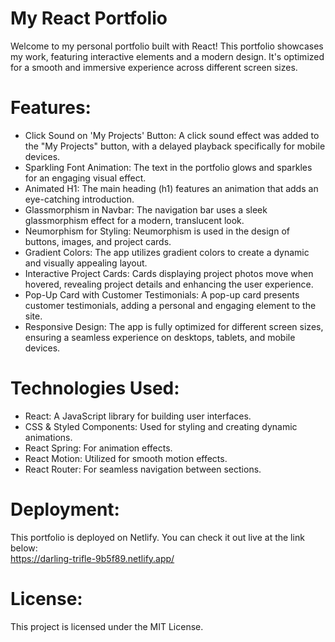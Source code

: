 # My React Portfolio

Welcome to my personal portfolio built with React! This portfolio showcases my work, featuring interactive elements and a modern design. 
It's optimized for a smooth and immersive experience across different screen sizes.

# Features:
   * Click Sound on 'My Projects' Button: A click sound effect was added to the "My Projects" button, with a delayed playback specifically for mobile devices.
   * Sparkling Font Animation: The text in the portfolio glows and sparkles for an engaging visual effect.
   * Animated H1: The main heading (h1) features an animation that adds an eye-catching introduction.
   * Glassmorphism in Navbar: The navigation bar uses a sleek glassmorphism effect for a modern, translucent look.
   * Neumorphism for Styling: Neumorphism is used in the design of buttons, images, and project cards.
   * Gradient Colors: The app utilizes gradient colors to create a dynamic and visually appealing layout.
   * Interactive Project Cards: Cards displaying project photos move when hovered, revealing project details and enhancing the user experience.
   * Pop-Up Card with Customer Testimonials: A pop-up card presents customer testimonials, adding a personal and engaging element to the site.
   * Responsive Design: The app is fully optimized for different screen sizes, ensuring a seamless experience on desktops, tablets, and mobile devices.

# Technologies Used:
   * React: A JavaScript library for building user interfaces.
   * CSS & Styled Components: Used for styling and creating dynamic animations.
   * React Spring: For animation effects.
   * React Motion: Utilized for smooth motion effects.
   * React Router: For seamless navigation between sections.
    
# Deployment:
This portfolio is deployed on Netlify. You can check it out live at the link below:  
    https://darling-trifle-9b5f89.netlify.app/
    
# License:
This project is licensed under the MIT License.
